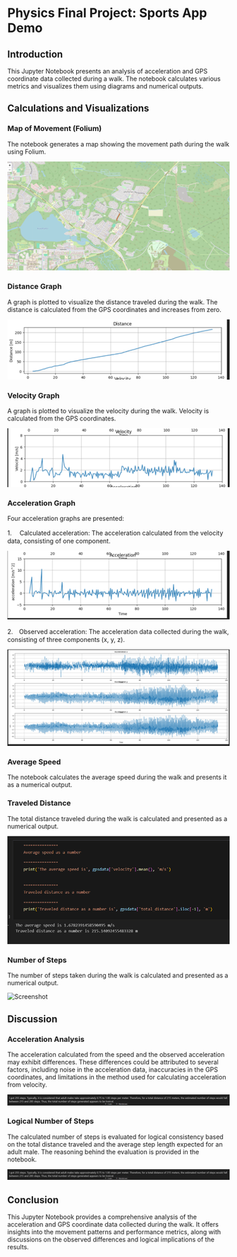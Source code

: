 # Physics Final Project: Sports App Demo

## Introduction
This Jupyter Notebook presents an analysis of acceleration and GPS coordinate data collected during a walk. The notebook calculates various metrics and visualizes them using diagrams and numerical outputs.

## Calculations and Visualizations

### Map of Movement (Folium)
The notebook generates a map showing the movement path during the walk using Folium.

![Screenshot](ScreenshotMap.png)

### Distance Graph
A graph is plotted to visualize the distance traveled during the walk. The distance is calculated from the GPS coordinates and increases from zero.

![Screenshot](ScreenshotDistance.png)

### Velocity Graph
A graph is plotted to visualize the velocity during the walk. Velocity is calculated from the GPS coordinates.

![Screenshot](ScreenshotVelocity.png)

### Acceleration Graph
Four acceleration graphs are presented:

1.　 Calculated acceleration: The acceleration calculated from the velocity data, consisting of one component.

![Screenshot](ScreenshotAcceleration.png)

2.　Observed acceleration: The acceleration data collected during the walk, consisting of three components (x, y, z).

![Screenshot](ScreenshotAccelerationXYZ.png)

### Average Speed
The notebook calculates the average speed during the walk and presents it as a numerical output.

### Traveled Distance
The total distance traveled during the walk is calculated and presented as a numerical output.

![Screenshot](ScreenshotSpeedAndDistance.png)

### Number of Steps
The number of steps taken during the walk is calculated and presented as a numerical output.

![Screenshot](ScreenshotSteps.pn)

## Discussion

### Acceleration Analysis
The acceleration calculated from the speed and the observed acceleration may exhibit differences. These differences could be attributed to several factors, including noise in the acceleration data, inaccuracies in the GPS coordinates, and limitations in the method used for calculating acceleration from velocity.

![Screenshot](Screenshot1.png)


### Logical Number of Steps
The calculated number of steps is evaluated for logical consistency based on the total distance traveled and the average step length expected for an adult male. The reasoning behind the evaluation is provided in the notebook.

![Screenshot](Screenshot2.png)

## Conclusion
This Jupyter Notebook provides a comprehensive analysis of the acceleration and GPS coordinate data collected during the walk. It offers insights into the movement patterns and performance metrics, along with discussions on the observed differences and logical implications of the results.

